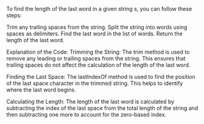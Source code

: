 ​To find the length of the last word in a given string s, you can follow these steps:

Trim any trailing spaces from the string.
Split the string into words using spaces as delimiters.
Find the last word in the list of words.
Return the length of the last word.

Explanation of the Code:
Trimming the String: The trim method is used to remove any leading or trailing spaces from the string. This ensures that trailing spaces do not affect the calculation of the length of the last word.

Finding the Last Space: The lastIndexOf method is used to find the position of the last space character in the trimmed string. This helps to identify where the last word begins.

Calculating the Length: The length of the last word is calculated by subtracting the index of the last space from the total length of the string and then subtracting one more to account for the zero-based index.

